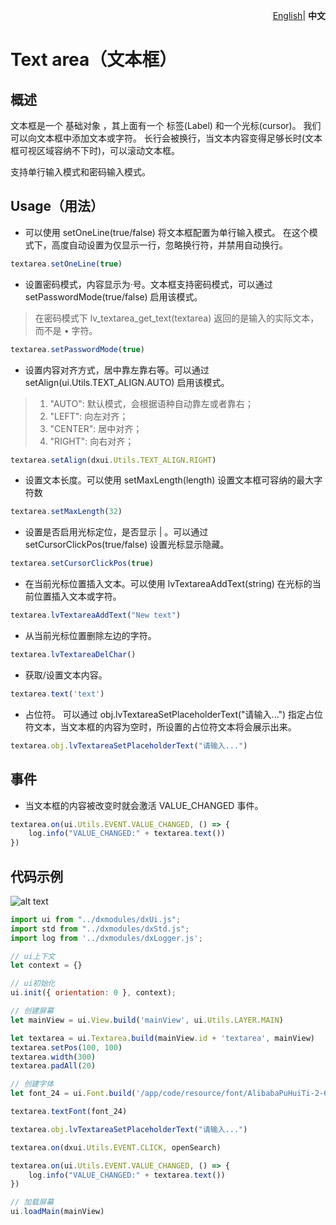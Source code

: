 <p align="right">
    <a href="./README.md">English</a>| <b>中文</b>
</p>


# Text area（文本框）

## 概述

文本框是一个 基础对象 ，其上面有一个 标签(Label) 和一个光标(cursor)。 我们可以向文本框中添加文本或字符。 长行会被换行，当文本内容变得足够长时(文本框可视区域容纳不下时)，可以滚动文本框。

支持单行输入模式和密码输入模式。

## Usage（用法）

- 可以使用 setOneLine(true/false) 将文本框配置为单行输入模式。 在这个模式下，高度自动设置为仅显示一行，忽略换行符，并禁用自动换行。

```js
textarea.setOneLine(true)
```

- 设置密码模式，内容显示为·号。文本框支持密码模式，可以通过 setPasswordMode(true/false) 启用该模式。
> 在密码模式下 lv_textarea_get_text(textarea) 返回的是输入的实际文本，而不是 • 字符。

```js
textarea.setPasswordMode(true)
```

- 设置内容对齐方式，居中靠左靠右等。可以通过 setAlign(ui.Utils.TEXT_ALIGN.AUTO) 启用该模式。

>1. "AUTO": 默认模式，会根据语种自动靠左或者靠右；
>2. "LEFT": 向左对齐；
>3. "CENTER": 居中对齐；
>4. "RIGHT": 向右对齐；

```js
textarea.setAlign(dxui.Utils.TEXT_ALIGN.RIGHT)
```
- 设置文本长度。可以使用 setMaxLength(length) 设置文本框可容纳的最大字符数

```js
textarea.setMaxLength(32)
```

- 设置是否启用光标定位，是否显示 | 。可以通过 setCursorClickPos(true/false) 设置光标显示隐藏。

```js
textarea.setCursorClickPos(true)
```

- 在当前光标位置插入文本。可以使用 lvTextareaAddText(string) 在光标的当前位置插入文本或字符。

```js
textarea.lvTextareaAddText("New text")
```

- 从当前光标位置删除左边的字符。

```js
textarea.lvTextareaDelChar()
```

- 获取/设置文本内容。

```js
textarea.text('text')
```

- 占位符。 可以通过 obj.lvTextareaSetPlaceholderText("请输入...") 指定占位符文本，当文本框的内容为空时，所设置的占位符文本将会展示出来。

```js
textarea.obj.lvTextareaSetPlaceholderText("请输入...")
```

## 事件

- 当文本框的内容被改变时就会激活 VALUE_CHANGED 事件。

```js
textarea.on(ui.Utils.EVENT.VALUE_CHANGED, () => {
    log.info("VALUE_CHANGED:" + textarea.text())
})
```

## 代码示例

![alt text](textarea.png)


```js
import ui from "../dxmodules/dxUi.js";
import std from "../dxmodules/dxStd.js";
import log from '../dxmodules/dxLogger.js';

// ui上下文
let context = {}

// ui初始化
ui.init({ orientation: 0 }, context);

// 创建屏幕
let mainView = ui.View.build('mainView', ui.Utils.LAYER.MAIN)

let textarea = ui.Textarea.build(mainView.id + 'textarea', mainView)
textarea.setPos(100, 100)
textarea.width(300)
textarea.padAll(20)

// 创建字体
let font_24 = ui.Font.build('/app/code/resource/font/AlibabaPuHuiTi-2-65-Medium.ttf', 24, ui.Utils.FONT_STYLE.ITALIC | ui.Utils.FONT_STYLE.BOLD)

textarea.textFont(font_24)

textarea.obj.lvTextareaSetPlaceholderText("请输入...")

textarea.on(dxui.Utils.EVENT.CLICK, openSearch)

textarea.on(ui.Utils.EVENT.VALUE_CHANGED, () => {
    log.info("VALUE_CHANGED:" + textarea.text())
})

// 加载屏幕
ui.loadMain(mainView)
```

